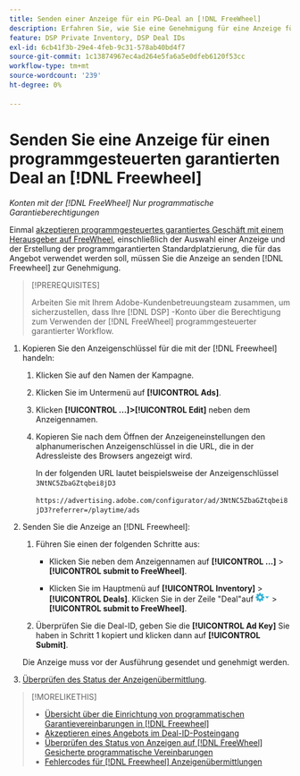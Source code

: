 ```yaml
---
title: Senden einer Anzeige für ein PG-Deal an [!DNL FreeWheel]
description: Erfahren Sie, wie Sie eine Genehmigung für eine Anzeige für ein programmgesteuertes garantiertes Geschäft mit einem Herausgeber anfordern können in [!DNL Freewheel].
feature: DSP Private Inventory, DSP Deal IDs
exl-id: 6cb41f3b-29e4-4feb-9c31-578ab40bd4f7
source-git-commit: 1c13874967ec4ad264e5fa6a5e0dfeb6120f53cc
workflow-type: tm+mt
source-wordcount: '239'
ht-degree: 0%

---
```


# Senden Sie eine Anzeige für einen programmgesteuerten garantierten Deal an [!DNL Freewheel]

*Konten mit der [!DNL FreeWheel] Nur programmatische Garantieberechtigungen*

Einmal [akzeptieren programmgesteuertes garantiertes Geschäft mit einem Herausgeber auf FreeWheel](#programmatic-guaranteed-set-up.md#pg-setup-deal-id-inbox), einschließlich der Auswahl einer Anzeige und der Erstellung der programmgarantierten Standardplatzierung, die für das Angebot verwendet werden soll, müssen Sie die Anzeige an senden [!DNL Freewheel] zur Genehmigung.

>[!PREREQUISITES]
>
>Arbeiten Sie mit Ihrem Adobe-Kundenbetreuungsteam zusammen, um sicherzustellen, dass Ihre [!DNL DSP] -Konto über die Berechtigung zum Verwenden der [!DNL FreeWheel] programmgesteuerter garantierter Workflow.

1. Kopieren Sie den Anzeigenschlüssel für die mit der [!DNL Freewheel] handeln:

   1. Klicken Sie auf den Namen der Kampagne.

   1. Klicken Sie im Untermenü auf **[!UICONTROL Ads]**.

   1. Klicken  **[!UICONTROL ...]>[!UICONTROL Edit]** neben dem Anzeigennamen.

   1. Kopieren Sie nach dem Öffnen der Anzeigeneinstellungen den alphanumerischen Anzeigenschlüssel in die URL, die in der Adressleiste des Browsers angezeigt wird.

      In der folgenden URL lautet beispielsweise der Anzeigenschlüssel `3NtNC5ZbaGZtqbei8jD3`

      `https://advertising.adobe.com/configurator/ad/3NtNC5ZbaGZtqbei8jD3?referrer=/playtime/ads`

1. Senden Sie die Anzeige an [!DNL Freewheel]:

   1. Führen Sie einen der folgenden Schritte aus:

      * Klicken Sie neben dem Anzeigennamen auf  **[!UICONTROL ...]** > **[!UICONTROL submit to FreeWheel]**.

      * Klicken Sie im Hauptmenü auf **[!UICONTROL Inventory]** > **[!UICONTROL Deals]**. Klicken Sie in der Zeile &quot;Deal&quot;auf ![Optionen, Menü](/help/dsp/assets/options-menu.png) > **[!UICONTROL submit to FreeWheel]**.
   1. Überprüfen Sie die Deal-ID, geben Sie die **[!UICONTROL Ad Key]** Sie haben in Schritt 1 kopiert und klicken dann auf **[!UICONTROL Submit]**.

   Die Anzeige muss vor der Ausführung gesendet und genehmigt werden.

1. [Überprüfen des Status der Anzeigenübermittlung](freewheel-check-status.md).

>[!MORELIKETHIS]
>
>* [Übersicht über die Einrichtung von programmatischen Garantievereinbarungen in [!DNL Freewheel]](freewheel-overview.md)
>* [Akzeptieren eines Angebots im Deal-ID-Posteingang](deal-id-inbox-accept.md)
>* [Überprüfen des Status von Anzeigen auf [!DNL FreeWheel] Gesicherte programmatische Vereinbarungen](freewheel-check-status.md)
>* [Fehlercodes für [!DNL Freewheel] Anzeigenübermittlungen](freewheel-error-codes.md)


